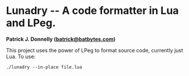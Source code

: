 # Lunadry -- A code formatter in Lua and LPeg.

**Patrick J. Donnelly (batrick@batbytes.com)**

This project uses the power of LPeg to format source code, currently just Lua.
To use:

    ./lunadry --in-place file.lua
